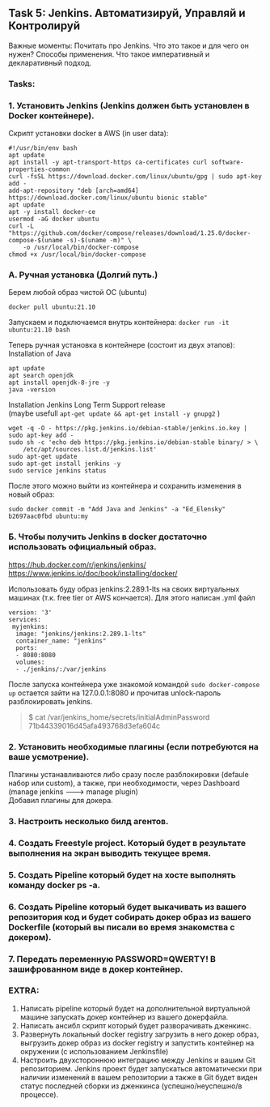 ##  Task 5: Jenkins. Автоматизируй, Управляй и Контролируй
 
Важные моменты:
Почитать про Jenkins. Что это такое и для чего он нужен? Способы применения. Что такое императивный и декларативный подход. 
 
### Tasks: 
### 1. Установить Jenkins (Jenkins должен быть установлен в Docker контейнере). </br>

   Скрипт установки docker в AWS (in user data):
```   
#!/usr/bin/env bash
apt update
apt install -y apt-transport-https ca-certificates curl software-properties-common
curl -fsSL https://download.docker.com/linux/ubuntu/gpg | sudo apt-key add - 
add-apt-repository "deb [arch=amd64] https://download.docker.com/linux/ubuntu bionic stable"
apt update
apt -y install docker-ce
usermod -aG docker ubuntu
curl -L "https://github.com/docker/compose/releases/download/1.25.0/docker-compose-$(uname -s)-$(uname -m)" \
    -o /usr/local/bin/docker-compose
chmod +x /usr/local/bin/docker-compose
```

### А. Ручная установка (Долгий путь.)
Берем любой образ чистой ОС (ubuntu)
```
docker pull ubuntu:21.10
```
Запускаем и подключаемся внутрь контейнера:
```docker run -it  ubuntu:21.10 bash```

Теперь ручная установка в контейнере (состоит из двух этапов): </br>
Installation of Java

```
apt update
apt search openjdk
apt install openjdk-8-jre -y
java -version
```
Installation Jenkins Long Term Support release </br>
(maybe usefull ```apt-get update && apt-get install -y gnupg2``` )


```
wget -q -O - https://pkg.jenkins.io/debian-stable/jenkins.io.key | sudo apt-key add -
sudo sh -c 'echo deb https://pkg.jenkins.io/debian-stable binary/ > \
    /etc/apt/sources.list.d/jenkins.list'
sudo apt-get update
sudo apt-get install jenkins -y
sudo service jenkins status
```
После этого можно выйти из контейнера и сохранить изменения в новый образ:
```
sudo docker commit -m "Add Java and Jenkins" -a "Ed_Elensky" b2697aac0fbd ubuntu:my
```


### Б. Чтобы получить Jenkins в docker достаточно использовать официальный образ.
https://hub.docker.com/r/jenkins/jenkins/ </br>
https://www.jenkins.io/doc/book/installing/docker/

Использовать буду образ jenkins:2.289.1-lts на своих виртуальных машинах (т.к. free tier от AWS кончается).
Для этого написан .yml файл</br>
```
version: '3'
services:
 myjenkins:
  image: "jenkins/jenkins:2.289.1-lts"
  container_name: "jenkins"
  ports:
  - 8080:8080
  volumes:
  - ./jenkins/:/var/jenkins
```

После запуска контейнера уже знакомой командой ```sudo docker-compose up``` 
остается зайти на 127.0.0.1:8080 и прочитав unlock-пароль разблокировать jenkins.
>$ cat /var/jenkins_home/secrets/initialAdminPassword </br>
71b44339016d45afa493768d3efa604c

### 2. Установить необходимые плагины (если потребуются на ваше усмотрение).
Плагины устанавливаются либо сразу после разблокировки (defaulе набор или custom), 
а также, при необходимости, через Dashboard (manage jenkins ---> manage plugin) </br>
Добавил плагины для докера.

### 3. Настроить несколько билд агентов.




### 4. Создать Freestyle project. Который будет в результате выполнения на экран выводить текущее время.




### 5. Создать Pipeline который будет на хосте выполнять команду docker ps -a.




### 6. Создать Pipeline который будет выкачивать из вашего репозитория код и будет собирать докер образ из вашего Dockerfile (который вы писали во время знакомства с докером).




### 7. Передать переменную PASSWORD=QWERTY! В зашифрованном виде в докер контейнер.
 




### EXTRA: 
1. Написать pipeline который будет на дополнительной виртуальной машине запускать докер контейнер из вашего докерфайла.
2. Написать ансибл скрипт который будет разворачивать дженкинс.
3. Развернуть локальный docker registry загрузить в него докер образ, выгрузить докер образ из docker registry и запустить контейнер на окружении (с использованием Jenkinsfile)
4. Настроить двухстороннюю интеграцию между Jenkins и вашим Git репозиторием. Jenkins проект будет запускаться автоматически при наличии изменений в вашем репозитории а также в Git будет виден статус последней сборки из дженкинса (успешно/неуспешно/в процессе).
